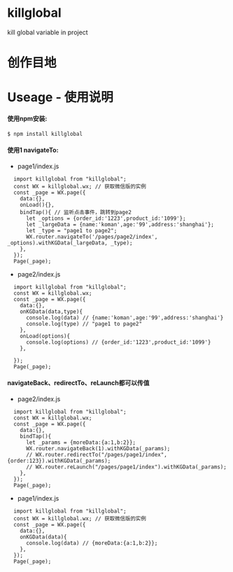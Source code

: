 # killglobal
kill global variable in project 

# 创作目地

# Useage - 使用说明
#### 使用npm安装:
``
  $ npm install killglobal
``
#### 使用1 navigateTo:

* page1/index.js

```
  import killglobal from "killglobal";
  const WX = killglobal.wx; // 获取微信版的实例
  const _page = WX.page({
    data:{},
    onLoad(){},
    bindTap(){ // 监听点击事件，跳转到page2
      let _options = {order_id:'1223',product_id:'1099'};
      let _largeData = {name:'koman',age:'99',address:'shanghai'};
      let _type = "page1 to page2";
      WX.router.navigateTo('/pages/page2/index', _options).withKGData(_largeData, _type);
    },
  });
  Page(_page);
```
* page2/index.js

```
  import killglobal from "killglobal";
  const WX = killglobal.wx;
  const _page = WX.page({
    data:{},
    onKGData(data,type){
      console.log(data) // {name:'koman',age:'99',address:'shanghai'}
      console.log(type) // "page1 to page2"
    },
    onLoad(options){
      console.log(options) // {order_id:'1223',product_id:'1099'}
    },

  });
  Page(_page);
```
#### navigateBack、redirectTo、reLaunch都可以传值

* page2/index.js

```
  import killglobal from "killglobal";
  const WX = killglobal.wx;
  const _page = WX.page({
    data:{},
    bindTap(){
      let _params = {moreData:{a:1,b:2}};
      WX.router.navigateBack(1).withKGData(_params);
      // WX.router.redirectTo("/pages/page1/index", {order:123}).withKGData(_params);
      // WX.router.reLaunch("/pages/page1/index").withKGData(_params);
    },
  });
  Page(_page);
```
* page1/index.js

```
  import killglobal from "killglobal";
  const WX = killglobal.wx; // 获取微信版的实例
  const _page = WX.page({
    data:{},
    onKGData(data){
      console.log(data) // {moreData:{a:1,b:2}};
    },
  });
  Page(_page);
```
